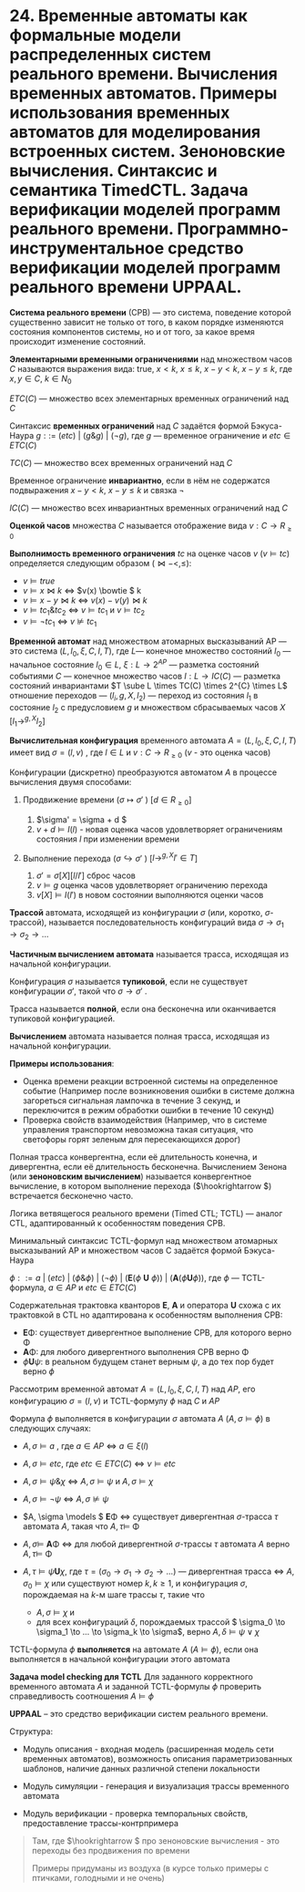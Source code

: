 # 24. Временные автоматы как формальные модели распределенных систем реального времени. Вычисления временных автоматов. Примеры использования временных автоматов для моделирования встроенных систем. Зеноновские вычисления. Синтаксис и семантика TimedCTL. Задача верификации моделей программ реального времени. Программно-инструментальное средство верификации моделей программ реального времени UPPAAL.

**Система реального времени** (СРВ) — это система, поведение которой существенно зависит не только от того, в каком порядке изменяются состояния компонентов системы, но и от того, за какое время происходит изменение состояний.

**Элементарными временными ограничениями** над множеством часов $C$ называются выражения вида: true,  $x < k$,  $x \le k$,  $x-y < k$, $x-y \le k$, где $x,y \in C$, $k \in N_0$ 

$ETC(C)$ — множество всех элементарных временных ограничений над $C$

Синтаксис **временных ограничений** над $C$ задаётся формой Бэкуса-Наура
$g ::= ~ (etc) ~ | ~ (g \& g) ~ | ~ (\neg g)$, где $g$ — временное ограничение и $etc \in ETC(C)$

$TC(C)$ — множество всех временных ограничений над $C$

Временное ограничение **инвариантно**, если в нём не содержатся подвыражения $x − y < k$, $x − y ≤ k$ и связка $\neg$

$IC(C)$ — множество всех инвариантных временныx ограничений над $C$



**Оценкой часов** множества $C$ называется отображение вида $v: C \to R_{\ge0}$

**Выполнимость временного ограничения** $tc$  на оценке часов $v$ ($v \models tc$) определяется следующим образом ($\bowtie - <, \le$):

* $v \models true$
* $v \models x \bowtie k$   $\Leftrightarrow$   $v(x) \bowtie $ k
* $v \models x-y \bowtie k$   $\Leftrightarrow$   $v(x) - v(y) \bowtie k$ 
* $v \models tc_1 \& tc_2$ $\Leftrightarrow$ $v \models tc_1$  и $v \models tc_2$ 
* $v \models \neg tc_1$  $\Leftrightarrow$ $v \nvDash tc_1$



**Временной автомат** над множеством атомарных высказываний AP — это система $(L, l_0,\xi, C, I, T)$, где 
$L$— конечное множество состояний 
$l_0$ — начальное состояние $l_0 \in L$, 
$\xi: L \to 2^{AP}$ — разметка состояний событиями
$C$  — конечное множество часов 
$I : L\to IC(C)$  — разметка состояний инвариантами 
$T \sube L \times TC(C) \times 2^{C} \times L$ отношение переходов — $(l_i, g,X,l_2)$   — переход из состояния $l_1$  в состояние $l_2$  с предусловием $g$ и множеством сбрасываемых часов $X$  [$l_1 \to^{g,X} l_2$]

 

**Вычислительная конфигурация** временного автомата  $A =(L, l_0,\xi, C, I, T)$ имеет вид $\sigma = (l,v)$ , где $l \in L$ и $v : C \to R_{\ge0}$  ($v$ - это оценка часов)

Конфигурации (дискретно) преобразуются автоматом $A$ в процессе вычисления двумя способами:

1. Продвижение времени ($\sigma \mapsto \sigma′$ )   [$d \in R_{\ge0}$]

   1.    $\sigma' = \sigma + d $  
   2.  $v +d \models I(l)$  - новая оценка часов удовлетворяет ограничениям состояния $l$ при изменении времени

2. Выполнение перехода ($\sigma \hookrightarrow \sigma′$ ) [$l \to^{g,X} l' \in T$]

   1. $\sigma' = \sigma[X][l/l']$  сброс часов
   2. $v \models g$ оценка часов удовлетворяет ограничению перехода
   3. $v[X] \models I(l')$ в новом состоянии выполняются оценки часов 

   

**Трассой** автомата, исходящей из конфигурации $\sigma$ (или, коротко, $\sigma$-трассой), называется последовательность конфигураций вида  $\sigma  \to \sigma_1 \to \sigma_2 \to ...$

**Частичным вычислением автомата** называется трасса,  исходящая из начальной конфигурации.

Конфигурация $\sigma$ называется **тупиковой**, если не существует конфигурации $σ′$, такой что $\sigma \to \sigma'$ .

Трасса называется **полной**, если она бесконечна или оканчивается тупиковой конфигурацией. 

**Вычислением** автомата называется полная трасса, исходящая из начальной конфигурации. 



**Примеры использования**:

- Оценка времени реакции встроенной системы на определенное событие (Например после возникновения ошибки в системе должна загореться сигнальная лампочка в течение 3 секунд, и переключится в режим обработки ошибки в течение 10 секунд)
- Проверка свойств взаимодействия (Например, что в системе управления транспортом невозможна такая ситуация, что светофоры горят зеленым для пересекающихся дорог)



Полная трасса конвергентна, если её длительность конечна, и дивергентна, если её длительность бесконечна. Вычислением Зенона (или **зеноновским вычислением**) называется конвергентное вычисление, в котором выполнение перехода ($\hookrightarrow $) встречается бесконечно часто.



Логика ветвящегося реального времени (Timed CTL; TCTL) — аналог CTL, адаптированный к особенностям поведения СРВ. 

Минимальный синтаксис TCTL-формул над множеством атомарных высказываний AP и множеством часов C задаётся формой Бэкуса-Наура 

$\phi ::= a ~ | ~ (etc) ~ | ~ (\phi \& \phi) ~ | ~ (\neg \phi) ~ | ~ ($**E**$(\phi$ **U** $\phi)) ~ | ~ ($**A**$(\phi$**U**$\phi))$,   где $\phi$ — TCTL-формула, $a \in AP$ и $etc \in ETC(C)$ 

Содержательная трактовка кванторов **E**, **A** и оператора **U** схожа с их трактовкой в CTL но адаптирована к особенностям выполнения СРВ: 

- **E**Φ: существует дивергентное выполнение СРВ, для которого верно Φ 
- **A**Φ: для любого дивергентного выполнения СРВ верно Φ 
- $\phi$**U**$\psi$: в реальном будущем станет верным  $\psi$, а до тех пор будет верно $\phi$  



Рассмотрим временной автомат  $A =(L, l_0,\xi, C, I, T)$ над $AP$, его конфигурацию $\sigma = (l, ν)$ и TCTL-формулу $\phi$ над $C$ и $AP$  

Формула $\phi$ выполняется в конфигурации $\sigma$ автомата $A$ ($A, \sigma \models \phi$) в следующих случаях: 

- $A,\sigma  \models a$  , где $a \in AP$  $\Leftrightarrow$ $a \in \xi(l)$ 

- $A,\sigma \models etc$,   где $etc \in ETC(C)$  $\Leftrightarrow$  $ν \models etc$ 

- $A,\sigma \models \psi \& \chi$   $\Leftrightarrow$  $A,\sigma \models \psi$  и  $A,\sigma \models \chi$ 

- $A,\sigma \models \neg \psi$   $\Leftrightarrow$   $A,\sigma \nvDash \psi$ 

- $A, \sigma \models $ **E**Φ  $\Leftrightarrow$ существует дивергентная $\sigma$-трасса $\tau$ автомата $A$, такая что  $A, \tau \models$ Φ 

- $A, \sigma \models$ **A**Φ  $\Leftrightarrow$  для любой дивергентной $\sigma$-трассы $\tau$ автомата $A$ верно  $A, \tau \models$ Φ 

- $A,\tau \models \psi$**U**$\chi$,   где $\tau =(\sigma_0  \to \sigma_1 \to \sigma_2 \to ...)$ — дивергентная трасса  $\Leftrightarrow$   $A,\sigma_0 \models \chi$  или существуют номер $k, k \ge 1$, и конфигурация $\sigma$, порождаемая на $k$-м шаге трассы $\tau$, такие что   

  - $A,\sigma \models \chi$ и
  -  для всех конфигураций $\delta$, порождаемых трассой $ \sigma_0  \to \sigma_1  \to ... \to \sigma_k \to \sigma$,   верно $A,\delta \models \psi \vee \chi$ 

  

TCTL-формула $\phi$ **выполняется** на автомате $A$ ($A \models \phi$), если она выполняется в начальной конфигурации этого автомата

**Задача model checking для TCTL** Для заданного корректного временного автомата $A$ и заданной TCTL-формулы $\phi$ проверить справедливость соотношения $A \models \phi$ 

**UPPAAL** – это средство верификации систем реального времени.

Структура:

* Модуль описания - входная модель (расширенная модель сети временных автоматов), возможность описания параметризованных шаблонов, наличие данных различной степени локальности

* Модуль симуляции - генерация и визуализация трассы временного автомата

* Модуль верификации - проверка темпоральных свойств, предоставление трассы-контрпримера



> Там, где $\hookrightarrow $  про зеноновские вычисления - это переходы без продвижения по времени 
>
> Примеры придуманы из воздуха (в курсе только примеры с птичками, голодными и не очень)